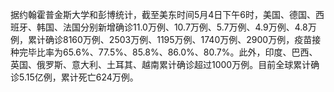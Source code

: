 据约翰霍普金斯大学和彭博统计，截至美东时间5月4日下午6时，美国、德国、西班牙、韩国、法国分别新增确诊11.0万例、10.7万例、5.7万例、4.9万例、4.8万例，累计确诊8160万例、2503万例、1195万例、1740万例、2900万例，疫苗接种完毕比率为65.6%、77.5%、85.8%、86.0%、80.7%。此外，印度、巴西、英国、俄罗斯、意大利、土耳其、越南累计确诊超过1000万例。目前全球累计确诊5.15亿例，累计死亡624万例。